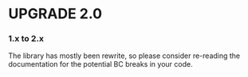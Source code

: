 # UPGRADE 2.0

### 1.x to 2.x

The library has mostly been rewrite, so please consider re-reading the documentation for the potential BC breaks in 
your code.
